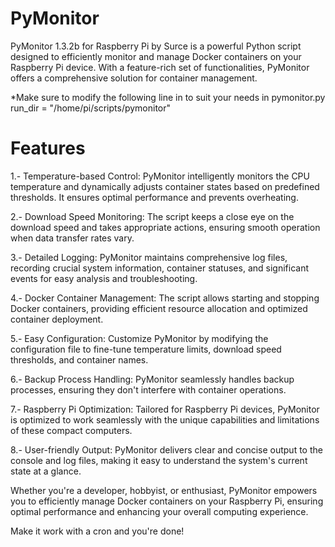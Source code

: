 # PyMonitor
PyMonitor 1.3.2b for Raspberry Pi by Surce is a powerful Python script designed to efficiently monitor and manage Docker containers on your Raspberry Pi device. With a feature-rich set of functionalities, PyMonitor offers a comprehensive solution for container management.

*Make sure to modify the following line in to suit your needs in pymonitor.py
run_dir = "/home/pi/scripts/pymonitor"

# Features

1.- Temperature-based Control: PyMonitor intelligently monitors the CPU temperature and dynamically adjusts container states based on predefined thresholds. It ensures optimal performance and prevents overheating.

2.- Download Speed Monitoring: The script keeps a close eye on the download speed and takes appropriate actions, ensuring smooth operation when data transfer rates vary.

3.- Detailed Logging: PyMonitor maintains comprehensive log files, recording crucial system information, container statuses, and significant events for easy analysis and troubleshooting.

4.- Docker Container Management: The script allows starting and stopping Docker containers, providing efficient resource allocation and optimized container deployment.

5.- Easy Configuration: Customize PyMonitor by modifying the configuration file to fine-tune temperature limits, download speed thresholds, and container names.

6.- Backup Process Handling: PyMonitor seamlessly handles backup processes, ensuring they don't interfere with container operations.

7.- Raspberry Pi Optimization: Tailored for Raspberry Pi devices, PyMonitor is optimized to work seamlessly with the unique capabilities and limitations of these compact computers.

8.- User-friendly Output: PyMonitor delivers clear and concise output to the console and log files, making it easy to understand the system's current state at a glance.

Whether you're a developer, hobbyist, or enthusiast, PyMonitor empowers you to efficiently manage Docker containers on your Raspberry Pi, ensuring optimal performance and enhancing your overall computing experience.

Make it work with a cron and you're done!
